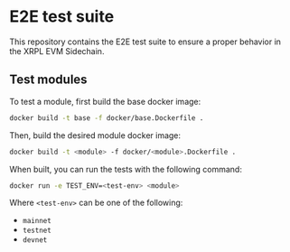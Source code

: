 # E2E test suite

This repository contains the E2E test suite to ensure a proper behavior in the XRPL EVM Sidechain.

## Test modules

To test a module, first build the base docker image:

```bash
docker build -t base -f docker/base.Dockerfile .
```

Then, build the desired module docker image:

```bash
docker build -t <module> -f docker/<module>.Dockerfile .
```

When built, you can run the tests with the following command:

```bash
docker run -e TEST_ENV=<test-env> <module>
```

Where `<test-env>` can be one of the following:

- `mainnet`
- `testnet`
- `devnet`
